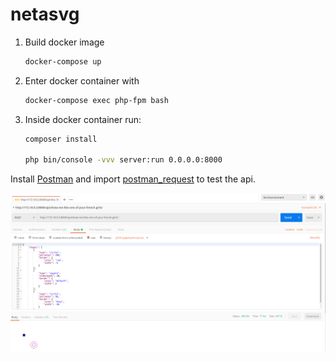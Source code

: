 # netasvg

1. Build docker image
    ```bash
    docker-compose up
    ```

2.  Enter docker container with
    ```bash
    docker-compose exec php-fpm bash
    ```

3. Inside docker container run:
    ```bash
    composer install
    
    php bin/console -vvv server:run 0.0.0.0:8000
    ```
Install [Postman](https://www.getpostman.com/) and import [postman_request](./postman_neta_svg.json) to test the api.

![alt text](./demo.png)
